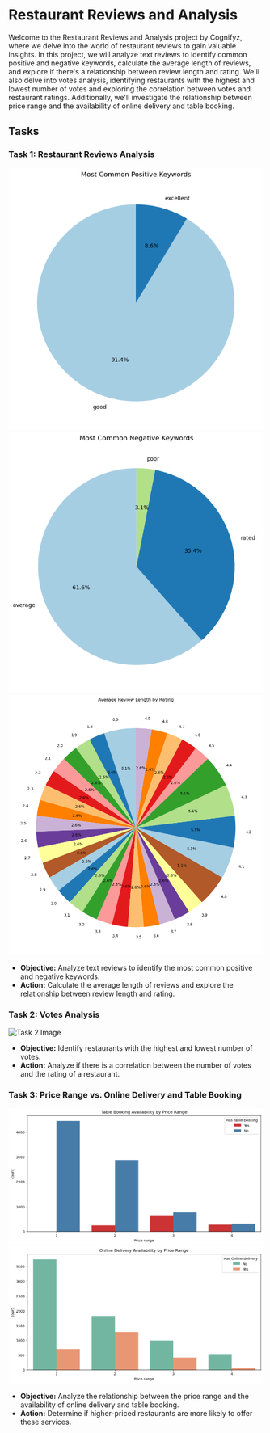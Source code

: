 # Restaurant Reviews and Analysis

Welcome to the Restaurant Reviews and Analysis project by Cognifyz, where we delve into the world of restaurant reviews to gain valuable insights. In this project, we will analyze text reviews to identify common positive and negative keywords, calculate the average length of reviews, and explore if there's a relationship between review length and rating. We'll also delve into votes analysis, identifying restaurants with the highest and lowest number of votes and exploring the correlation between votes and restaurant ratings. Additionally, we'll investigate the relationship between price range and the availability of online delivery and table booking.

## Tasks

### Task 1: Restaurant Reviews Analysis
![Task 1 Image](/Level%203/Task%201/assets/data1.png)
![Task 1 Image](/Level%203/Task%201/assets/data2.png)
![Task 1 Image](/Level%203/Task%201/assets/data3.png)
- **Objective:** Analyze text reviews to identify the most common positive and negative keywords.
- **Action:** Calculate the average length of reviews and explore the relationship between review length and rating.

### Task 2: Votes Analysis

![Task 2 Image](/Level%203/Task%202/)
- **Objective:** Identify restaurants with the highest and lowest number of votes.
- **Action:** Analyze if there is a correlation between the number of votes and the rating of a restaurant.

### Task 3: Price Range vs. Online Delivery and Table Booking

![Task 3 Image](/Level%203/Task%203/assets/download%20(1).png)
![Task 3 Image](/Level%203/Task%203/assets/download.png)
- **Objective:** Analyze the relationship between the price range and the availability of online delivery and table booking.
- **Action:** Determine if higher-priced restaurants are more likely to offer these services.


